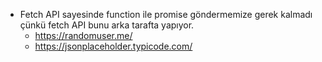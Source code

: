 - Fetch API sayesinde function ile promise göndermemize gerek kalmadı çünkü fetch API bunu arka tarafta yapıyor.
  - https://randomuser.me/
  - https://jsonplaceholder.typicode.com/